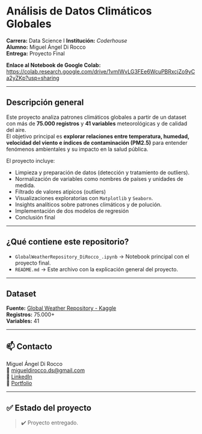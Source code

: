 #  Análisis de Datos Climáticos Globales  

**Carrera:** Data Science I
**Institución:** *Coderhouse*  
**Alumno:** Miguel Ángel Di Rocco  
**Entrega:** Proyecto Final

**Enlace al Notebook de Google Colab:** https://colab.research.google.com/drive/1vmIWvLG3FEe6WcuPBRxcjZo9yCa2yZKp?usp=sharing

---

##  Descripción general

Este proyecto analiza patrones climáticos globales a partir de un dataset con más de **75.000 registros** y **41 variables** meteorológicas y de calidad del aire.  
El objetivo principal es **explorar relaciones entre temperatura, humedad, velocidad del viento e índices de contaminación (PM2.5)** para entender fenómenos ambientales y su impacto en la salud pública.  

El proyecto incluye:  
- Limpieza y preparación de datos (detección y tratamiento de outliers).  
- Normalización de variables como nombres de países y unidades de medida.
- Filtrado de valores atipicos (outliers) 
- Visualizaciones exploratorias con `Matplotlib` y `Seaborn`.  
- Insights analíticos sobre patrones climáticos y de polución.  
- Implementación de dos modelos de regresión
- Conclusión final 

---

##  ¿Qué contiene este repositorio?

- `GlobalWeatherRepository_DiRocco_.ipynb` → Notebook principal con el proyecto final.  
- `README.md` → Este archivo con la explicación general del proyecto.  

---

##  Dataset

**Fuente:** [Global Weather Repository - Kaggle](https://www.kaggle.com/datasets/nelgiriyewithana/global-weather-repository)  
**Registros:** 75.000+  
**Variables:** 41  

---

## 📫 Contacto  

Miguel Ángel Di Rocco  
📧 migueldirocco.ds@gmail.com  
🔗 [LinkedIn](https://www.linkedin.com/in/miguelangeldirocco/)  
📁 [Portfolio](https://github.com/MiguelAngelDiRocco)  

---

## ✅ Estado del proyecto

> ✔️ Proyecto entregado.
